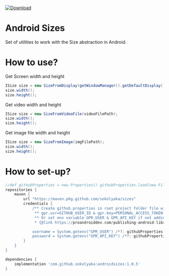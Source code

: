 [ ![Download](https://api.bintray.com/packages/sokolyaka/maven/androidsizes/images/download.svg) ](https://bintray.com/sokolyaka/maven/androidsizes/_latestVersion)
# Android Sizes
Set of utilities to work with the Size abstraction in Android.

# How to use?
Get Screen width and height
```java
ISize size = new SizeFromDisplay(getWindowManager().getDefaultDisplay());
size.width();
size.height();
```
Get video width and height
```java
ISize size = new SizeFromVideoFile(videoFilePath);
size.width();
size.height();
```
Get image file width and height
```java
ISize size = new SizeFromImage(imgFilePath);
size.width();
size.height();
```
# How to set-up?
```gradle
//def githubProperties = new Properties() githubProperties.load(new FileInputStream(rootProject.file('github.properties')))
repositories {
    maven {
        url "https://maven.pkg.github.com/sokolyaka/sizes"
        credentials {
            /** Create github.properties in root project folder file with
             ** gpr.usr=GITHUB_USER_ID & gpr.key=PERSONAL_ACCESS_TOKEN
             ** Or set env variable GPR_USER & GPR_API_KEY if not adding a properties file
             * {@link https://proandroiddev.com/publishing-android-libraries-to-the-github-package-registry-part-1-7997be54ea5a}**/

            username = System.getenv("GPR_USER") /*?: githubProperties['gpr.usr']*/
            password = System.getenv("GPR_API_KEY") /*?: githubProperties['gpr.key']*/
        }
    }
}
```

```gradle
dependencies {
    implementation 'com.github.sokolyaka:androidsizes:1.0.5'
}
```
